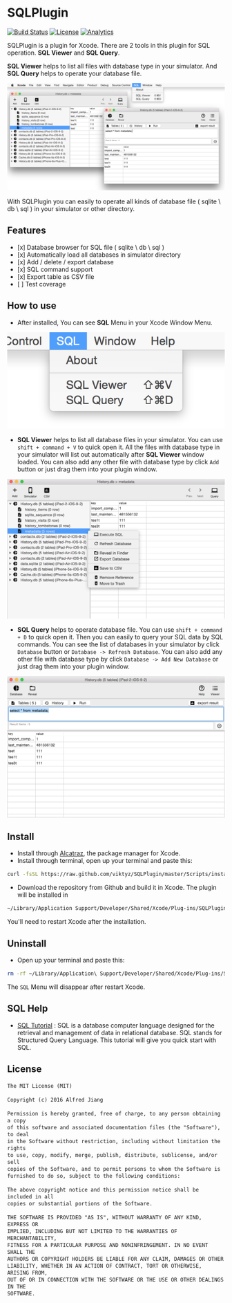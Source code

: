 # SQLPlugin

[![Build Status](https://travis-ci.org/viktyz/SQLPlugin.svg?branch=master)](https://travis-ci.org/viktyz/SQLPlugin)
[![License](http://img.shields.io/badge/license-MIT-blue.svg)](http://opensource.org/licenses/MIT)
[![Analytics](https://ga-beacon.appspot.com/UA-76511929-1/sqlplugin/readme)](https://github.com/igrigorik/ga-beacon)

SQLPlugin is a plugin for Xcode. There are 2 tools in this plugin for SQL operation. **SQL Viewer** and **SQL Query**.

**SQL Viewer** helps to list all files with database type in your simulator. And **SQL Query** helps to operate your database file.

![Screenshots1](Screenshots/Screenshots1.png)

With SQLPlugin you can easily to operate all kinds of database file ( sqlite \ db \ sql ) in your simulator or other directory.

## Features

<ul>
<li>[x] Database browser for SQL file ( sqlite \ db \ sql )</li>
<li>[x] Automatically load all databases in simulator directory</li>
<li>[x] Add / delete / export database</li>
<li>[x] SQL command support</li>
<li>[x] Export table as CSV file</li>
<li>[ ] Test coverage</li>
</ul>

## How to use

* After installed, You can see **SQL** Menu in your Xcode Window Menu.

![Screenshots0](Screenshots/Screenshots0.png)

* **SQL Viewer** helps to list all database files in your simulator. You can use `shift + command + V` to quick open it. All the files with database type in your simulator will list out automatically after **SQL Viewer** window loaded. You can also add any other file with database type by click `Add` button or just drag them into your plugin window.

![Screenshots2](Screenshots/Screenshots2.png)

* **SQL Query** helps to operate database file. You can use `shift + command + D` to quick open it. Then you can easily to query your SQL data by SQL commands. You can see the list of databases in your simulator by click `Database` button or `Database -> Refresh Database`. You can also add any other file with database type by click `Database -> Add New Database` or just drag them into your plugin window.

![Screenshots3](Screenshots/Screenshots3.png)

## Install

* Install through [Alcatraz](http://alcatraz.io/), the package manager for Xcode.
* Install through terminal, open up your terminal and paste this:
```bash
curl -fsSL https://raw.github.com/viktyz/SQLPlugin/master/Scripts/install.sh | sh
```
* Download the repository from Github and build it in Xcode. The plugin will be installed in 
```bash
~/Library/Application Support/Developer/Shared/Xcode/Plug-ins/SQLPlugin.xcplugin
```

You'll need to restart Xcode after the installation.

## Uninstall

* Open up your terminal and paste this:
```bash
rm -rf ~/Library/Application\ Support/Developer/Shared/Xcode/Plug-ins/SQLPlugin.xcplugin
```

The `SQL` Menu will disappear after restart Xcode.

## SQL Help

* [SQL Tutorial](http://www.tutorialspoint.com/sql/sql-select-query.htm) : SQL is a database computer language designed for the retrieval and management of data in relational database. SQL stands for Structured Query Language. This tutorial will give you quick start with SQL.

## License
```
The MIT License (MIT)

Copyright (c) 2016 Alfred Jiang

Permission is hereby granted, free of charge, to any person obtaining a copy
of this software and associated documentation files (the "Software"), to deal
in the Software without restriction, including without limitation the rights
to use, copy, modify, merge, publish, distribute, sublicense, and/or sell
copies of the Software, and to permit persons to whom the Software is
furnished to do so, subject to the following conditions:

The above copyright notice and this permission notice shall be included in all
copies or substantial portions of the Software.

THE SOFTWARE IS PROVIDED "AS IS", WITHOUT WARRANTY OF ANY KIND, EXPRESS OR
IMPLIED, INCLUDING BUT NOT LIMITED TO THE WARRANTIES OF MERCHANTABILITY,
FITNESS FOR A PARTICULAR PURPOSE AND NONINFRINGEMENT. IN NO EVENT SHALL THE
AUTHORS OR COPYRIGHT HOLDERS BE LIABLE FOR ANY CLAIM, DAMAGES OR OTHER
LIABILITY, WHETHER IN AN ACTION OF CONTRACT, TORT OR OTHERWISE, ARISING FROM,
OUT OF OR IN CONNECTION WITH THE SOFTWARE OR THE USE OR OTHER DEALINGS IN THE
SOFTWARE.
```
